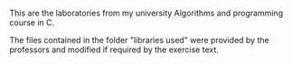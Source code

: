 This are the laboratories from my university Algorithms and programming course in C.

The files contained in the folder "libraries used" were provided by the professors and modified if required by the
exercise text.
